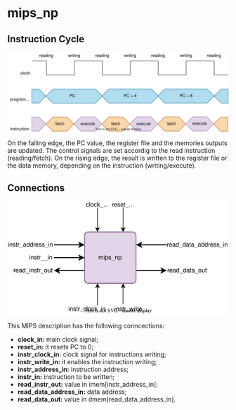 # mips_np

## Instruction Cycle

![instruction cycle](../alib/instruction_cycle.svg)  

On the falling edge, the PC value, the register file and the memories outputs are updated. The control signals are set accordig to the read instruction (reading/fetch). On the rising edge, the result is written to the register file or the data memory, depending on the instruction (writing/execute).  

## Connections

![mips_np representation](../alib/mips_np_representation.svg)  

This MIPS description has the following conncections:
- **clock_in:** main clock signal;
- **reset_in:** it resets PC to 0;
- **instr_clock_in:** clock signal for instructions writing;
- **instr_write_in:** it enables the instruction writing;
- **instr_address_in:** instruction address;
- **instr_in:** instruction to be written;
- **read_instr_out:** value in imem[instr_address_in];
- **read_data_address_in:** data address;
- **read_data_out:** value in dmem[read_data_address_in].  




